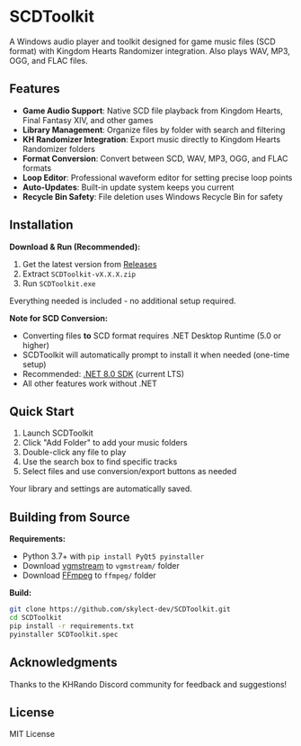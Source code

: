 # SCDToolkit

A Windows audio player and toolkit designed for game music files (SCD format) with Kingdom Hearts Randomizer integration. Also plays WAV, MP3, OGG, and FLAC files.

## Features

- **Game Audio Support**: Native SCD file playback from Kingdom Hearts, Final Fantasy XIV, and other games
- **Library Management**: Organize files by folder with search and filtering
- **KH Randomizer Integration**: Export music directly to Kingdom Hearts Randomizer folders
- **Format Conversion**: Convert between SCD, WAV, MP3, OGG, and FLAC formats
- **Loop Editor**: Professional waveform editor for setting precise loop points
- **Auto-Updates**: Built-in update system keeps you current
- **Recycle Bin Safety**: File deletion uses Windows Recycle Bin for safety

## Installation

**Download & Run (Recommended):**
1. Get the latest version from [Releases](https://github.com/skylect-dev/SCDToolkit/releases)
2. Extract `SCDToolkit-vX.X.X.zip`
3. Run `SCDToolkit.exe`

Everything needed is included - no additional setup required.

**Note for SCD Conversion:**
- Converting files **to** SCD format requires .NET Desktop Runtime (5.0 or higher)
- SCDToolkit will automatically prompt to install it when needed (one-time setup)
- Recommended: [.NET 8.0 SDK](https://dotnet.microsoft.com/download/dotnet/8.0) (current LTS)
- All other features work without .NET

## Quick Start

1. Launch SCDToolkit
2. Click "Add Folder" to add your music folders
3. Double-click any file to play
4. Use the search box to find specific tracks
5. Select files and use conversion/export buttons as needed

Your library and settings are automatically saved.

## Building from Source

**Requirements:**
- Python 3.7+ with `pip install PyQt5 pyinstaller`
- Download [vgmstream](https://github.com/vgmstream/vgmstream/releases) to `vgmstream/` folder
- Download [FFmpeg](https://ffmpeg.org/download.html) to `ffmpeg/` folder

**Build:**
```bash
git clone https://github.com/skylect-dev/SCDToolkit.git
cd SCDToolkit
pip install -r requirements.txt
pyinstaller SCDToolkit.spec
```

## Acknowledgments

Thanks to the KHRando Discord community for feedback and suggestions!

## License

MIT License
